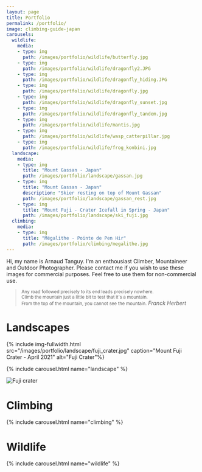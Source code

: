 ```yaml
---
layout: page
title: Portfolio
permalink: /portfolio/
image: climbing-guide-japan 
carousels:
  wildlife:
    media:
    - type: img
      path: /images/portfolio/wildlife/butterfly.jpg
    - type: img
      path: /images/portfolio/wildlife/dragonfly2.JPG
    - type: img
      path: /images/portfolio/wildlife/dragonfly_hiding.JPG
    - type: img
      path: /images/portfolio/wildlife/dragonfly.jpg
    - type: img
      path: /images/portfolio/wildlife/dragonfly_sunset.jpg
    - type: img
      path: /images/portfolio/wildlife/dragonfly_tandem.jpg
    - type: img
      path: /images/portfolio/wildlife/mantis.jpg
    - type: img
      path: /images/portfolio/wildlife/wasp_catterpillar.jpg
    - type: img
      path: /images/portfolio/wildlife/frog_konbini.jpg
  landscape:
    media:
    - type: img
      title: "Mount Gassan - Japan"
      path: /images/portfolio/landscape/gassan.jpg
    - type: img
      title: "Mount Gassan - Japan"
      description: "Skier resting on top of Mount Gassan"
      path: /images/portfolio/landscape/gassan_rest.jpg
    - type: img
      title: "Mount Fuji - Crater Icefall in Spring - Japan"
      path: /images/portfolio/landscape/ski_fuji.jpg
  climbing:
    media:
    - type: img
      title: "Mégalithe - Pointe de Pen Hir"
      path: /images/portfolio/climbing/megalithe.jpg
---
```


Hi, my name is Arnaud Tanguy. I'm an enthousiast Climber, Mountaineer and Outdoor Photographer. Please contact me if you wish to use these images for commercial purposes. Feel free to use them for non-commercial use.

> <small>Any road followed precisely to its end leads precisely nowhere.<br/>Climb the mountain just a little bit to test that it's a mountain.<br/>From the top of the mountain, you cannot see the mountain.</small>
> <cite>Franck Herbert</cite>

# Landscapes

{% include img-fullwidth.html src="/images/portfolio/landscape/fuji_crater.jpg" caption="Mount Fuji Crater - April 2021" alt="Fuji Crater"%}

{% include carousel.html name="landscape" %}

<img src="{{ site.baseurl }}/images/portfolio/landscape/mizugaki.jpg" alt="Fuji crater" />

# Climbing

{% include carousel.html name="climbing" %}

# Wildlife

{% include carousel.html name="wildlife" %}
